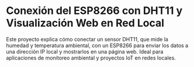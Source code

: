 # Conexión del ESP8266 con DHT11 y Visualización Web en Red Local
Este proyecto explica cómo conectar un sensor DHT11, que mide la humedad y temperatura ambiental, con un ESP8266 para enviar los datos a una dirección IP local y mostrarlos en una página web. Ideal para aplicaciones de monitoreo ambiental y proyectos IoT en redes locales.

